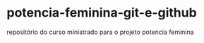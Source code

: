 # potencia-feminina-git-e-github
repositório do curso ministrado para o projeto potencia feminina 


